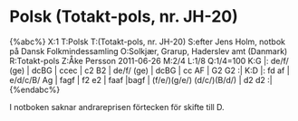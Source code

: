 # Polsk  (Totakt-pols, nr. JH-20)

{%abc%}
X:1
T:Polsk 
T:(Totakt-pols, nr. JH-20)
S:efter Jens Holm, notbok på Dansk Folkmindessamling
O:Solkjær, Grarup, Haderslev amt (Danmark)
R:Totakt-pols
Z:Åke Persson 2011-06-26
M:2/4
L:1/8
Q:1/4=100
K:G
|: de/f/ (ge) | dcBG | ccec | c2 B2 | de/f/ (ge) | dcBG | cc AF | G2 G2 :|
K:D
|: fd af | e/d/c/B/ Ag | fagf | f2 e2 | faaf |bagf | (f/e/)(g/e/) (d/c/)(B/d/) | d2 d2 :|
{%endabc%}

I notboken saknar andrareprisen förtecken för skifte till D.
